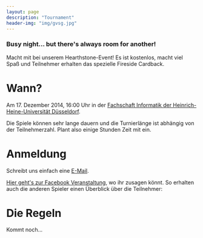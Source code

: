 ```yaml
---
layout: page
description: "Tournament"
header-img: "img/gvsg.jpg"
---
```


### Busy night... but there's always room for another!

Macht mit bei unserem Hearthstone-Event! Es ist kostenlos, macht viel Spaß und Teilnehmer erhalten
das spezielle Fireside Cardback.


# Wann?
<a name="date"></a>
Am 17. Dezember 2014, 16:00 Uhr in der [Fachschaft Informatik der Heinrich-Heine-Universität Düsseldorf](https://www.google.de/maps/place/Fachschaft+Informatik+der+Heinrich-Heine-Universit%C3%A4t+D%C3%BCsseldorf/@51.188008,6.796884,17z/data=!3m1!4b1!4m2!3m1!1s0x47b8cb01a3005e3d:0xd8b29e6eb59bb734 "FS Informatik").

Die Spiele können sehr lange dauern und die Turnierlänge ist abhängig von der Teilnehmerzahl.
Plant also einige Stunden Zeit mit ein.

# Anmeldung
<a name="registration"></a>
Schreibt uns einfach eine [E-Mail](mailto:alexander.schneider@hhu.de).

[Hier geht's zur Facebook Veranstaltung](https://www.facebook.com/events/352682484900486/?ref_dashboard_filter=upcoming "Facebook"), wo ihr zusagen könnt. So erhalten auch die anderen Spieler
einen Überblick über die Teilnehmer:

# Die Regeln
<a name="rules"></a>
Kommt noch...
